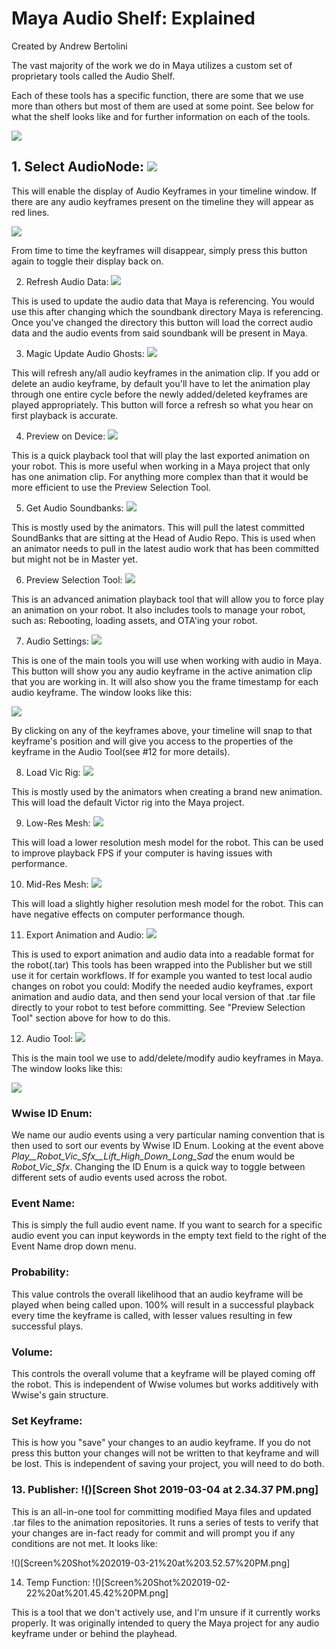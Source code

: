 # Maya Audio Shelf: Explained

Created by Andrew Bertolini 

The vast majority of the work we do in Maya utilizes a custom set of proprietary tools called the Audio Shelf.

Each of these tools has a specific function, there are some that we use more than others but most of them are used at some point. See below for what the shelf looks like and for further information on each of the tools.


![](images/Screen%20Shot%202019-03-04%20at%202.20.56%20PM.png)


## 1. Select AudioNode: ![](images/Screen%20Shot%202019-02-22%20at%201.26.34%20PM.png)

This will enable the display of Audio Keyframes in your timeline window. If there are any audio keyframes present on the timeline they will appear as red lines.

![](images/Screen%20Shot%202019-02-22%20at%2011.18.04%20AM.png)


From time to time the keyframes will disappear, simply press this button again to toggle their display back on.

2. Refresh Audio Data: ![](images/Screen%20Shot%202019-02-22%20at%201.26.43%20PM.png)

This is used to update the audio data that Maya is referencing. You would use this after changing which the soundbank directory Maya is referencing. Once you've changed the directory this button will load the correct audio data and the audio events from said soundbank will be present in Maya.


3. Magic Update Audio Ghosts: ![](images/Screen%20Shot%202019-02-22%20at%201.36.16%20PM.png)

This will refresh any/all audio keyframes in the animation clip. If you add or delete an audio keyframe, by default you'll have to let the animation play through one entire cycle before the newly added/deleted keyframes are played appropriately. This button will force a refresh so what you hear on first playback is accurate.

4. Preview on Device: ![](images/Screen%20Shot%202019-02-22%20at%201.26.49%20PM.png)

This is a quick playback tool that will play the last exported animation on your robot. This is more useful when working in a Maya project that only has one animation clip. For anything more complex than that it would be more efficient to use the Preview Selection Tool. 

5. Get Audio Soundbanks: ![](images/Screen%20Shot%202019-02-22%20at%201.26.52%20PM.png)

This is mostly used by the animators. This will pull the latest committed SoundBanks that are sitting at the Head of Audio Repo. This is used when an animator needs to pull in the latest audio work that has been committed but might not be in Master yet.

6. Preview Selection Tool: ![](images/6.png)

This is an advanced animation playback tool that will allow you to force play an animation on your robot. It also includes tools to manage your robot, such as: Rebooting, loading assets, and OTA'ing your robot.

7. Audio Settings: ![](images/Screen%20Shot%202019-02-22%20at%201.38.33%20PM.png)

This is one of the main tools you will use when working with audio in Maya. This button will show you any audio keyframe in the active animation clip that you are working in. It will also show you the frame timestamp for each audio keyframe. The window looks like this:

![](images/Screen%20Shot%202019-03-21%20at%2012.00.12%20PM.png)

By clicking on any of the keyframes above, your timeline will snap to that keyframe's position and will give you access to the properties of the keyframe in the Audio Tool(see #12 for more details).

8. Load Vic Rig: ![](images/Screen%20Shot%202019-02-22%20at%201.40.48%20PM.png)

This is mostly used by the animators when creating a brand new animation. This will load the default Victor rig into the Maya project.

9. Low-Res Mesh:  ![](images/Screen%20Shot%202019-02-22%20at%201.27.13%20PM.png)

This will load a lower resolution mesh model for the robot. This can be used to improve playback FPS if your computer is having issues with performance.

10. Mid-Res Mesh:  ![](images/Screen%20Shot%202019-02-22%20at%201.27.20%20PM.png)

This will load a slightly higher resolution mesh model for the robot. This can have negative effects on computer performance though.

11. Export Animation and Audio:  ![](images/Screen%20Shot%202019-02-22%20at%201.27.40%20PM.png)

This is used to export animation and audio data into a readable format for the robot(.tar) This tools has been wrapped into the Publisher but we still use it for certain workflows. If for example you wanted to test local audio changes on robot you could: Modify the needed audio keyframes, export animation and audio data, and then send your local version of that .tar file directly to your robot to test before committing. See "Preview Selection Tool" section above for how to do this.

12. Audio Tool:  ![](images/Screen%20Shot%202019-02-22%20at%201.27.46%20PM.png)

This is the main tool we use to add/delete/modify audio keyframes in Maya. The window looks like this:

![](images/Screen%20Shot%202019-03-21%20at%201.06.06%20PM.png)

### Wwise ID Enum:

We name our audio events using a very particular naming convention that is then used to sort our events by Wwise ID Enum. Looking at the event above *Play__Robot_Vic_Sfx__Lift_High_Down_Long_Sad* the enum would be *Robot_Vic_Sfx*. Changing the ID Enum is a quick way to toggle between different sets of audio events used across the robot.

### Event Name:

This is simply the full audio event name. If you want to search for a specific audio event you can input keywords in the empty text field to the right of the Event Name drop down menu.

### Probability:

This value controls the overall likelihood that an audio keyframe will be played when being called upon. 100% will result in a successful playback every time the keyframe is called, with lesser values resulting in few successful plays.

### Volume:

This controls the overall volume that a keyframe will be played coming off the robot. This is independent of Wwise volumes but works additively with Wwise's gain structure.

### Set Keyframe:

This is how you "save" your changes to an audio keyframe. If you do not press this button your changes will not be written to that keyframe and will be lost. This is independent of saving your project, you will need to do both.

### 13. Publisher: !()[Screen Shot 2019-03-04 at 2.34.37 PM.png]

This is an all-in-one tool for committing modified Maya files and updated .tar files to the animation repositories. It runs a series of tests to verify that your changes are in-fact ready for commit and will prompt you if any conditions are not met. It looks like:

!()[Screen%20Shot%202019-03-21%20at%203.52.57%20PM.png]


14. Temp Function: !()[Screen%20Shot%202019-02-22%20at%201.45.42%20PM.png]

This is a tool that we don't actively use, and I'm unsure if it currently works properly. It was originally intended to query the Maya project for any audio keyframe under or behind the playhead.
